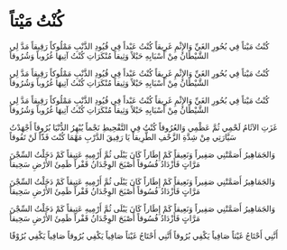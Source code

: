 # كُنْتُ مَيْتاً
كُنْتُ مَيْتاً فِي بُحُورِ الغَيِّ وَالإِثْمِ غَرِيقاً
كُنْتُ عَبْداً فِي قُيُودِ الذَّنْبِ مَمْلُوكاً رَقِيقاً
مَدَّ لِي الشَّيْطَانُ مِنْ أَسْبَابِهِ حَبْلاً وَثِيقاً
مُنْكَرَاتِ كُنْتُ آتِيهَا غُرُوباً وَشُرُوقاً

كُنْتُ مَيْتاً فِي بُحُورِ الغَيِّ وَالإِثْمِ غَرِيقاً
كُنْتُ عَبْداً فِي قُيُودِ الذَّنْبِ مَمْلُوكاً رَقِيقاً
مَدَّ لِي الشَّيْطَانُ مِنْ أَسْبَابِهِ حَبْلاً وَثِيقاً
مُنْكَرَاتِ كُنْتُ آتِيهَا غُرُوباً وَشُرُوقاً

كُنْتُ مَيْتاً فِي بُحُورِ الغَيِّ وَالإِثْمِ غَرِيقاً
كُنْتُ عَبْداً فِي قُيُودِ الذَّنْبِ مَمْلُوكاً رَقِيقاً
مَدَّ لِي الشَّيْطَانُ مِنْ أَسْبَابِهِ حَبْلاً وَثِيقاً
مُنْكَرَاتِ كُنْتُ آتِيهَا غُرُوباً وَشُرُوقاً

غَزَتِ الآثَامُ لَحْمِي ثُمَّ عَظْمِي وَالعُرُوقاً
كُنْتُ فِي التَّفْحِيطِ نَجْماً يُبْهِرُ الدُّنْيَا بُرُوقاً
أَجْهَدْتُ سَيَّارَتِي مِنْ شِدَّةِ الزَّحْفِ الطَّرِيقاً
يَا رَفِيقَ الدَّرْبِ مَهْمَا كُنْتَ فَذّاً لَنْ تَفُوقاً

وَالجَمَاهِيرُ أَصَمَّتْنِي صَفِيراً وَنَعِيقاً
كَمْ إِطَاراً كَانَ يَبْلَى ثُمَّ أَرْمِيهِ عَتِيقاً
كَمْ دَخَلْتُ السِّجْنَ مَرَّاتٍ فَأَزْدَادُ فُسُوقاً
أَصْبَحَ الوِجْدَانُ قَفْراً ظَمِئَ الأَرْضِ سَحِيقاً

وَالجَمَاهِيرُ أَصَمَّتْنِي صَفِيراً وَنَعِيقاً
كَمْ إِطَاراً كَانَ يَبْلَى ثُمَّ أَرْمِيهِ عَتِيقاً
كَمْ دَخَلْتُ السِّجْنَ مَرَّاتٍ فَأَزْدَادُ فُسُوقاً
أَصْبَحَ الوِجْدَانُ قَفْراً ظَمِئَ الأَرْضِ سَحِيقاً

وَالجَمَاهِيرُ أَصَمَّتْنِي صَفِيراً وَنَعِيقاً
كَمْ إِطَاراً كَانَ يَبْلَى ثُمَّ أَرْمِيهِ عَتِيقاً
كَمْ دَخَلْتُ السِّجْنَ مَرَّاتٍ فَأَزْدَادُ فُسُوقاً
أَصْبَحَ الوِجْدَانُ قَفْراً ظَمِئَ الأَرْضِ سَحِيقاً

أَنَّنِي أَحْتَاجُ غَيْثاً صَافِياً يَكْفِي بُرُوقاً
أَنَّنِي أَحْتَاجُ غَيْثاً صَافِياً يَكْفِي بُرُوقاً
صَافِياً يَكْفِي بُرُوْقًا







